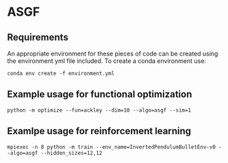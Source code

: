# ASGF

## Requirements
An appropriate environment for these pieces of code can be created
using the environment yml file included. To create a conda environment 
use: 
```
conda env create -f environment.yml
```

## Example usage for functional optimization

```
python -m optimize --fun=ackley --dim=10 --algo=asgf --sim=1
```

## Examlpe usage for reinforcement learning

```
mpiexec -n 8 python -m train --env_name=InvertedPendulumBulletEnv-v0 --algo=asgf --hidden_sizes=12,12
```
